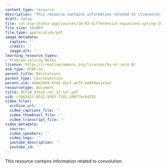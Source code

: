 ```yaml
---
content_type: resource
description: "This resource contains information related to \tconvolution."
draft: false
file: /ol-ocw-studio-app/courses/18-03-differential-equations-spring-2010/c3962d2185319f637241208f7bc84255_MIT18_03S10_rec_17_sol.pdf
file_size: 161803
file_type: application/pdf
image_metadata:
  caption: ''
  credit: ''
  image-alt: ''
learning_resource_types:
- Problem-solving Notes
license: https://creativecommons.org/licenses/by-nc-sa/4.0/
ocw_type: OCWFile
parent_title: Recitations
parent_type: CourseSection
parent_uid: 4b0e29d9-bfd2-45cf-a675-ee8f8ee1e3a2
resourcetype: Document
title: MIT18_03S10_rec_17_sol.pdf
uid: c3962d21-8531-9f63-7241-208f7bc84255
video_files:
  archive_url: ''
  video_captions_file: ''
  video_thumbnail_file: ''
  video_transcript_file: ''
video_metadata:
  source: ''
  video_speakers: ''
  video_tags: ''
  youtube_description: ''
  youtube_id: ''
---
```

This resource contains information related to 	convolution.